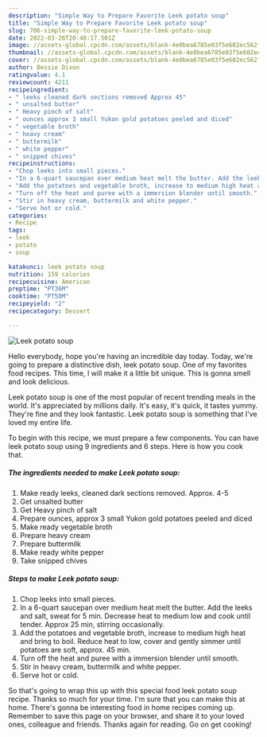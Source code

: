 ```yaml
---
description: "Simple Way to Prepare Favorite Leek potato soup"
title: "Simple Way to Prepare Favorite Leek potato soup"
slug: 706-simple-way-to-prepare-favorite-leek-potato-soup
date: 2022-03-26T20:48:17.501Z
image: //assets-global.cpcdn.com/assets/blank-4e0bea6785e03f5e602ec562f230caae08da540cada707380b4fe1bbebba43da.png
thumbnail: //assets-global.cpcdn.com/assets/blank-4e0bea6785e03f5e602ec562f230caae08da540cada707380b4fe1bbebba43da.png
cover: //assets-global.cpcdn.com/assets/blank-4e0bea6785e03f5e602ec562f230caae08da540cada707380b4fe1bbebba43da.png
author: Bessie Dixon
ratingvalue: 4.1
reviewcount: 4211
recipeingredient:
- " leeks cleaned dark sections removed Approx 45"
- " unsalted butter"
- " Heavy pinch of salt"
- " ounces approx 3 small Yukon gold potatoes peeled and diced"
- " vegetable broth"
- " heavy cream"
- " buttermilk"
- " white pepper"
- " snipped chives"
recipeinstructions:
- "Chop leeks into small pieces."
- "In a 6-quart saucepan over medium heat melt the butter. Add the leeks and salt, sweat for 5 min. Decrease heat to medium low and cook until tender. Approx 25 min, stirring occasionally."
- "Add the potatoes and vegetable broth, increase to medium high heat and bring to boil. Reduce heat to low, cover and gently simmer until potatoes are soft, approx. 45 min."
- "Turn off the heat and puree with a immersion blender until smooth."
- "Stir in heavy cream, buttermilk and white pepper."
- "Serve hot or cold."
categories:
- Recipe
tags:
- leek
- potato
- soup

katakunci: leek potato soup 
nutrition: 159 calories
recipecuisine: American
preptime: "PT36M"
cooktime: "PT50M"
recipeyield: "2"
recipecategory: Dessert

---
```



![Leek potato soup](//assets-global.cpcdn.com/assets/blank-4e0bea6785e03f5e602ec562f230caae08da540cada707380b4fe1bbebba43da.png)

Hello everybody, hope you're having an incredible day today. Today, we're going to prepare a distinctive dish, leek potato soup. One of my favorites food recipes. This time, I will make it a little bit unique. This is gonna smell and look delicious.

Leek potato soup is one of the most popular of recent trending meals in the world. It's appreciated by millions daily. It's easy, it's quick, it tastes yummy. They're fine and they look fantastic. Leek potato soup is something that I've loved my entire life.




To begin with this recipe, we must prepare a few components. You can have leek potato soup using 9 ingredients and 6 steps. Here is how you cook that.

<!--inarticleads1-->

##### The ingredients needed to make Leek potato soup:

1. Make ready  leeks, cleaned dark sections removed. Approx. 4-5
1. Get  unsalted butter
1. Get  Heavy pinch of salt
1. Prepare  ounces, approx 3 small Yukon gold potatoes peeled and diced
1. Make ready  vegetable broth
1. Prepare  heavy cream
1. Prepare  buttermilk
1. Make ready  white pepper
1. Take  snipped chives




<!--inarticleads2-->

##### Steps to make Leek potato soup:

1. Chop leeks into small pieces.
1. In a 6-quart saucepan over medium heat melt the butter. Add the leeks and salt, sweat for 5 min. Decrease heat to medium low and cook until tender. Approx 25 min, stirring occasionally.
1. Add the potatoes and vegetable broth, increase to medium high heat and bring to boil. Reduce heat to low, cover and gently simmer until potatoes are soft, approx. 45 min.
1. Turn off the heat and puree with a immersion blender until smooth.
1. Stir in heavy cream, buttermilk and white pepper.
1. Serve hot or cold.




So that's going to wrap this up with this special food leek potato soup recipe. Thanks so much for your time. I'm sure that you can make this at home. There's gonna be interesting food in home recipes coming up. Remember to save this page on your browser, and share it to your loved ones, colleague and friends. Thanks again for reading. Go on get cooking!
